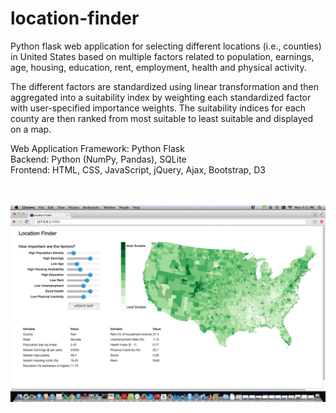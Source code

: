 # location-finder
Python flask web application for selecting different locations (i.e., counties) in United States based on multiple factors related to population, earnings, age, housing, education, rent, employment, health and physical activity. 

The different factors are standardized using linear transformation and then aggregated into a suitability index by weighting each standardized factor with user-specified importance weights. The suitability indices for each county are then ranked from most suitable to least suitable and displayed on a map.

Web Application Framework: Python Flask <br>
Backend: Python (NumPy, Pandas), SQLite <br>
Frontend: HTML, CSS, JavaScript, jQuery, Ajax, Bootstrap, D3

<br><br>
![alt tag](https://raw.githubusercontent.com/b-ghimire/location-finder/master/flask_app/static/img/location_finder.png)
